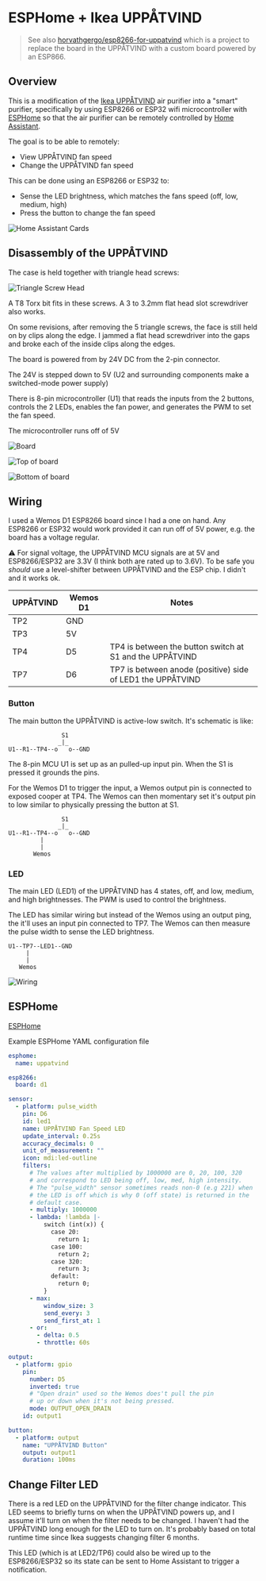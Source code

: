 # ESPHome + Ikea UPPÅTVIND

> See also [horvathgergo/esp8266-for-uppatvind](https://github.com/horvathgergo/esp8266-for-uppatvind) which is a project to replace the board in the UPPÅTVIND with a custom board powered by an ESP866.

## Overview

This is a modification of the [Ikea UPPÅTVIND](https://www.ikea.com/us/en/p/uppatvind-air-purifier-60498228/) air purifier into a "smart" purifier, specifically by using ESP8266 or ESP32 wifi microcontroller with [ESPHome](https://esphome.io/) so that the air purifier can be remotely controlled by [Home Assistant](https://www.home-assistant.io/).

The goal is to be able to remotely:
- View UPPÅTVIND fan speed
- Change the UPPÅTVIND fan speed

This can be done using an ESP8266 or ESP32 to:
- Sense the LED brightness, which matches the fans speed (off, low, medium, high) 
- Press the button to change the fan speed

![Home Assistant Cards](images/homeassistant.png)

## Disassembly of the UPPÅTVIND

The case is held together with triangle head screws:

![Triangle Screw Head](images/triangle-screw.jpg)

A T8 Torx bit fits in these screws. A 3 to 3.2mm flat head slot screwdriver also works. 

On some revisions, after removing the 5 triangle screws, the face is still held on by clips along the edge. I jammed a flat head screwdriver into the gaps and broke each of the inside clips along the edges.

The board is powered from by 24V DC from the 2-pin connector.

The 24V is stepped down to 5V (U2 and surrounding components make a switched-mode power supply)

There is 8-pin microcontroller (U1) that reads the inputs from the 2 buttons, controls the 2 LEDs, enables the fan power, and generates the PWM to set the fan speed.

The microcontroller runs off of 5V  


![Board](images/board.jpg)

![Top of board](images/board-top.jpg)

![Bottom of board](images/board-bottom.jpg)


## Wiring

I used a Wemos D1 ESP8266 board since I had a one on hand. Any ESP8266 or ESP32 would work provided it can run off of 5V power, e.g. the board has a voltage regular.


 ⚠️ For signal voltage, the UPPÅTVIND MCU signals are at 5V and ESP8266/ESP32 are 3.3V (I think both are rated up to 3.6V). To be safe you _should_ use a level-shifter between UPPÅTVIND and the ESP chip. I didn't and it works ok.


| UPPÅTVIND | Wemos D1 | Notes                                                      |
| --------- | -------- | ---------------------------------------------------------- |
| TP2       | GND      |
| TP3       | 5V       |
| TP4       | D5       | TP4 is between the button switch at S1 and the UPPÅTVIND   |
| TP7       | D6       | TP7 is between anode (positive) side of LED1 the UPPÅTVIND |


### Button

The main button the UPPÅTVIND is active-low switch. It's schematic is like:
```
               S1
              _|_
U1--R1--TP4--o   o--GND
```

The 8-pin MCU U1 is set up as an pulled-up input pin. When the S1 is pressed it grounds the pins.

For the Wemos D1 to trigger the input, a Wemos output pin is connected to exposed cooper at TP4. The Wemos can then momentary set it's output pin to low similar to physically pressing the button at S1.


```
               S1
              _|_
U1--R1--TP4--o   o--GND
         |
         |
       Wemos
```

### LED

The main LED (LED1) of the UPPÅTVIND has 4 states, off, and low, medium, and high brightnesses. The PWM is used to control the brightness.

The LED has similar wiring but instead of the Wemos using an output ping, the it'll uses an input pin connected to TP7. The Wemos can then measure the pulse width to sense the LED brightness.


```
U1--TP7--LED1--GND
     |
     |
   Wemos
```



![Wiring](images/wiring.jpg)


## ESPHome

[ESPHome](https://esphome.io/)


Example ESPHome YAML configuration file

```yaml
esphome:
  name: uppatvind

esp8266:
  board: d1

sensor:
  - platform: pulse_width
    pin: D6
    id: led1
    name: UPPÅTVIND Fan Speed LED
    update_interval: 0.25s
    accuracy_decimals: 0
    unit_of_measurement: ""
    icon: mdi:led-outline
    filters:
      # The values after multiplied by 1000000 are 0, 20, 100, 320
      # and correspond to LED being off, low, med, high intensity.
      # The "pulse_width" sensor sometimes reads non-0 (e.g 221) when
      # the LED is off which is why 0 (off state) is returned in the
      # default case.
      - multiply: 1000000
      - lambda: !lambda |- 
          switch (int(x)) {
            case 20:
              return 1;
            case 100:
              return 2;
            case 320:
              return 3;
            default:
              return 0;
          }
      - max:
          window_size: 3
          send_every: 3
          send_first_at: 1
      - or:
        - delta: 0.5
        - throttle: 60s

output:
  - platform: gpio
    pin:
      number: D5
      inverted: true  
      # "Open drain" used so the Wemos does't pull the pin 
      # up or down when it's not being pressed.
      mode: OUTPUT_OPEN_DRAIN
    id: output1

button:
  - platform: output
    name: "UPPÅTVIND Button"
    output: output1
    duration: 100ms
```

## Change Filter LED

There is a red LED on the UPPÅTVIND for the filter change indicator. This LED seems to briefly turns on when the UPPÅTVIND powers up, and I assume it'll turn on when the filter needs to be changed. I haven't had the UPPÅTVIND long enough for the LED to turn on. It's probably based on total runtime time since Ikea suggests changing filter 6 months.

This LED (which is at LED2/TP6) could also be wired up to the ESP8266/ESP32 so its state can be sent to Home Assistant to trigger a notification.
